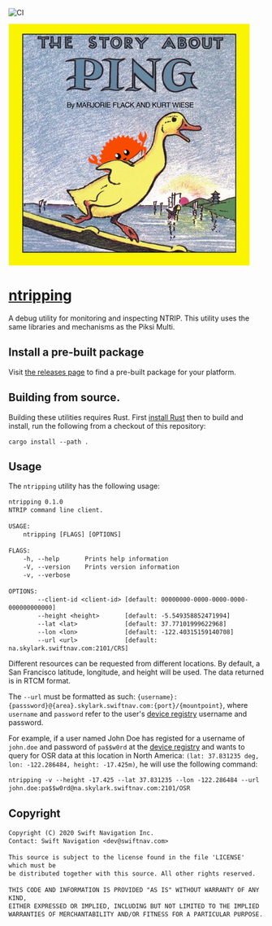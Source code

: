 ![CI](https://github.com/swift-nav/ntripping/workflows/CI/badge.svg)

[![pings-rs][pings-rs-img]][ntripping]

# [ntripping][ntripping]

A debug utility for monitoring and inspecting NTRIP. This utility uses the same
libraries and mechanisms as the Piksi Multi.

## Install a pre-built package

Visit [the releases page](https://github.com/swift-nav/ntripping/releases) to
find a pre-built package for your platform.

## Building from source.

Building these utilities requires Rust.  First [install
Rust](https://rustup.rs/) then to build and install, run the following from a
checkout of this repository:

```
cargo install --path .
```

## Usage

The `ntripping` utility has the following usage:

    ntripping 0.1.0
    NTRIP command line client.

    USAGE:
        ntripping [FLAGS] [OPTIONS]

    FLAGS:
        -h, --help       Prints help information
        -V, --version    Prints version information
        -v, --verbose

    OPTIONS:
            --client-id <client-id> [default: 00000000-0000-0000-0000-000000000000]
            --height <height>       [default: -5.549358852471994]
            --lat <lat>             [default: 37.77101999622968]
            --lon <lon>             [default: -122.40315159140708]
            --url <url>             [default: na.skylark.swiftnav.com:2101/CRS]

Different resources can be requested from different locations. By default, a San
Francisco latitude, longitude, and height will be used. The data returned is in RTCM format.

The `--url` must be formatted as such: `{username}:{passsword}@{area}.skylark.swiftnav.com:{port}/{mountpoint}`, 
where `username` and `password` refer to the user's [device registry](https://device-registry.cs.swiftnav.com/#/)
username and password. 

For example, if a user named John Doe has registed for a username of `john.doe` and password of `pa$$w0rd`
at the [device registry](https://device-registry.cs.swiftnav.com/#/) and wants to query for OSR data at
this location in North America: `(lat: 37.831235 deg, lon: -122.286484, height: -17.425m)`,
he will use the following command:
```
ntripping -v --height -17.425 --lat 37.831235 --lon -122.286484 --url john.doe:pa$$w0rd@na.skylark.swiftnav.com:2101/OSR
```

## Copyright

```
Copyright (C) 2020 Swift Navigation Inc.
Contact: Swift Navigation <dev@swiftnav.com>

This source is subject to the license found in the file 'LICENSE' which must be
be distributed together with this source. All other rights reserved.

THIS CODE AND INFORMATION IS PROVIDED "AS IS" WITHOUT WARRANTY OF ANY KIND,
EITHER EXPRESSED OR IMPLIED, INCLUDING BUT NOT LIMITED TO THE IMPLIED
WARRANTIES OF MERCHANTABILITY AND/OR FITNESS FOR A PARTICULAR PURPOSE.
```

[ntripping]: https://github.com/swift-nav/ntripping
[pings-rs-img]: ./img/pings-rs.png
